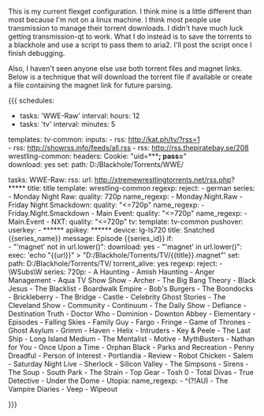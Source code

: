 This is my current flexget configuration. I think mine is a little different than most because I'm not on a linux machine. I think most people use transmission to manage their torrent downloads. I didn't have much luck getting transmission-qt to work. What I do instead is to save the torrents to a blackhole and use a script to pass them to aria2. I'll post the script once I finish debugging. 

Also, I haven't seen anyone else use both torrent files and magnet links. Below is a technique that will download the torrent file if available or create a file containing the magnet link for future parsing.

{{{
schedules:
  - tasks: 'WWE-Raw'
    interval:
      hours: 12
  - tasks: 'tv'
    interval:
      minutes: 5

templates:
  tv-common:
    inputs:
      - rss: http://kat.ph/tv/?rss=1      
      - rss: http://showrss.info/feeds/all.rss
      - rss: http://rss.thepiratebay.se/208
  wrestling-common:
    headers:
      Cookie: "uid=*********; pass=******"   
    download: yes
    set:
      path: D:/Blackhole/Torrents/WWE/

tasks:
  WWE-Raw:
    rss: 
      url: http://xtremewrestlingtorrents.net/rss.php?*****
      title: title
    template: wrestling-common
    regexp:
      reject:
        - german
    series:
      - Monday Night Raw:
          quality: 720p
          name_regexp:
            - Monday\.Night\.Raw
      - Friday Night Smackdown:
          quality: "<=720p"
          name_regexp:
            - Friday\.Night\.Smackdown
      - Main Event:
          quality: "<=720p"
          name_regexp:
            - Main\.Event
      - NXT:
          quality: "<=720p"
  tv:
    template: tv-common
    pushover:
        userkey: 
            - ******
        apikey: ******
        device: lg-ls720
        title: Snatched {{series_name}}
        message: Episode {{series_id}}
    if:      
      - "'magnet' not in url.lower()":
          download: yes
      - "'magnet' in url.lower()":
          exec: 'echo "{{url}}" > "D:/Blackhole/Torrents/TV/{{title}}.magnet"'
    set:
      path:  D:/Blackhole/Torrents/TV/
    torrent_alive: yes
    regexp:
      reject:
        - \WSubs\W
    series:
      720p:
        - A Haunting
        - Amish Haunting
        - Anger Management
        - Aqua TV Show Show
        - Archer
        - The Big Bang Theory
        - Black Jesus
        - The Blacklist
        - Boardwalk Empire
        - Bob's Burgers
        - The Boondocks
        - Brickleberry
        - The Bridge
        - Castle
        - Celebrity Ghost Stories
        - The Cleveland Show
        - Community
        - Continuum
        - The Daily Show
        - Defiance
        - Destination Truth
        - Doctor Who
        - Dominion
        - Downton Abbey
        - Elementary
        - Episodes
        - Falling Skies
        - Family Guy
        - Fargo
        - Fringe
        - Game of Thrones
        - Ghost Asylum
        - Grimm
        - Haven
        - Helix
        - Intruders
        - Key & Peele
        - The Last Ship
        - Long Island Medium
        - The Mentalist
        - Motive
        - MythBusters
        - Nathan for You
        - Once Upon a Time
        - Orphan Black
        - Parks and Recreation
        - Penny Dreadful
        - Person of Interest
        - Portlandia
        - Review
        - Robot Chicken
        - Salem
        - Saturday Night Live
        - Sherlock
        - Silicon Valley
        - The Simpsons
        - Sirens
        - The Soup
        - South Park
        - The Strain
        - Top Gear
        - Tosh 0
        - Total Divas
        - True Detective
        - Under the Dome
        - Utopia:
            name_regexp:
              - ^(?!AU)
        - The Vampire Diaries
        - Veep
        - Wipeout

}}}